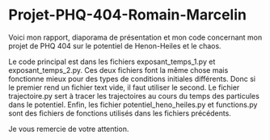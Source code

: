 # Projet-PHQ-404-Romain-Marcelin

Voici mon rapport, diaporama de présentation et mon code concernant mon projet de PHQ 404 sur le potentiel de Henon-Heiles et le chaos.

Le code principal est dans les fichiers exposant_temps_1.py et exposant_temps_2.py. Ces deux fichiers font la même chose mais fonctionne mieux pour des types de conditions initiales différents. Donc si le premier rend un fichier text vide, il faut utiliser le second.
Le fichier trajectoire.py sert à tracer les trajectoires au cours du temps des particules dans le potentiel.
Enfin, les fichier potentiel_heno_heiles.py et functions.py sont des fichiers de fonctions utilisés dans les fichiers précédents.

Je vous remercie de votre attention.
